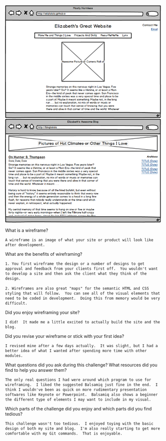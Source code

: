![Site Wireframe](/week-2/imgs/wireframe-index.png)
![Blog Wireframe](/week-2/imgs/wireframe-solo-blog-index.png)

What is a wireframe?

	A wireframe is an image of what your site or product will look like after development.

What are the benefits of wireframing?

	1. You first wireframe the design or a number of designs to get approval and feedback from your clients first off.  You wouldn't want to develop a site and then ask the client what they think of the design.

	2. Wireframes are also great "maps" for the semantic HTML and CSS styling that will follow.  You can see all of the visual elements that need to be coded in development.  Doing this from memory would be very difficult.

Did you enjoy wireframing your site?

	I did!  It made me a little excited to actually build the site and the blog.

Did you revise your wireframe or stick with your first idea?

	I revised mine after a few days actually.  It was slight, but I had a better idea of what I wanted after spending more time with other modules.

What questions did you ask during this challenge? What resources did you find to help you answer them?

	The only real questions I had were around which program to use for wireframing.  I liked the suggested Balsamiq just fine in the end.  I think I wouldn've been as quick on more rudimentary presentation softwares like Keynote or Powerpoint.  Balsamiq also shows a beginner the different type of elements I may want to include in my visual.

Which parts of the challenge did you enjoy and which parts did you find tedious?

	This challenge wasn't too tedious.  I enjoyed toying with the basic design of both my site and blog.  I'm also really starting to get more comfortable with my Git commands.  That is enjoyable.